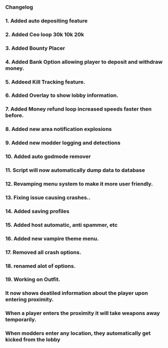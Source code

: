### Changelog
### 1. Added auto depositing feature
### 2. Added Ceo loop 30k 10k 20k
### 3. Added Bounty Placer
### 4. Added Bank Option allowing player to deposit and withdraw money.
### 5. Addeed Kill Tracking feature.
### 6. Added Overlay to show lobby information.
### 7. Added Money refund loop increased speeds faster then before.
### 8. Added new area notification explosions
### 9. Added new modder logging and detections
### 10. Added auto godmode remover
### 11. Script will now automatically dump data to database
### 12. Revamping menu system to make it more user friendly.
### 13. Fixing issue causing crashes..
### 14. Added saving profiles
### 15. Added host automatic, anti spammer, etc
### 16. Added new vampire theme menu.
### 17. Removed all crash options.
### 18. renamed alot of options.
### 19. Working on Outfit.
###
### It now shows deatiled information about the player upon entering proximity.
### When a player enters the proximity it will take weapons away temporarily.
### When modders enter any location, they automatically get kicked from the lobby